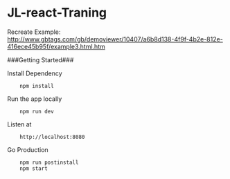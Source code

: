 # JL-react-Traning
Recreate Example: http://www.gbtags.com/gb/demoviewer/10407/a6b8d138-4f9f-4b2e-812e-416ece45b95f/example3.html.htm

###Getting Started###

Install Dependency
```
	npm install
```

Run the app locally
```
	npm run dev
```

Listen at
```
	http://localhost:8080
```

Go Production
```
	npm run postinstall
	npm start
```
